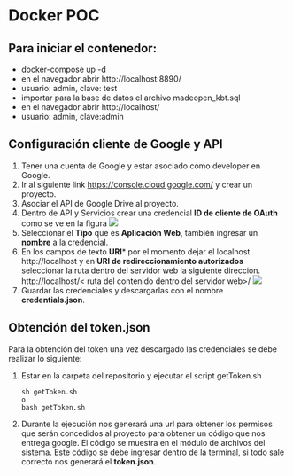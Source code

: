 # Docker POC

## Para iniciar el contenedor:

- docker-compose up -d
- en el navegador abrir http://localhost:8890/
- usuario: admin, clave: test
- importar para la base de datos el archivo madeopen_kbt.sql
- en el navegador abrir http://localhost/
- usuario: admin, clave:admin

## Configuración cliente de Google y API

1. Tener una cuenta de Google y estar asociado como developer en Google.
2. Ir al siguiente link https://console.cloud.google.com/ y crear un proyecto.
3. Asociar el API de Google Drive al proyecto.
4. Dentro de API y Servicios crear una credencial **ID de cliente de OAuth** como se ve en la figura 
![](https://imgur.com/PY9xPKU.png)
5. Seleccionar el **Tipo** que es **Aplicación Web**, también ingresar un **nombre** a la credencial.
6. En los campos de texto **URI*** por el momento dejar el localhost http://localhost y en **URI de redireccionamiento autorizados** seleccionar la ruta dentro del servidor web la siguiente direccion. http://localhost/< ruta del contenido dentro del servidor web>/
![](https://imgur.com/JANXM2V.png)
7. Guardar las credenciales y descargarlas con el nombre **credentials.json**.

## Obtención del token.json

Para la obtención del token una vez descargado las credenciales se debe realizar lo siguiente: 
1. Estar en la carpeta del repositorio y ejecutar el script getToken.sh
    ``` 
    sh getToken.sh  
    o
    bash getToken.sh
      ``` 
2. Durante la ejecución nos generará una url para obtener los permisos que serán concedidos al proyecto para obtener un código que nos entrega google. El código se muestra en el módulo de archivos del sistema. Este código se debe ingresar dentro de la terminal, si todo sale correcto nos generará el **token.json**.